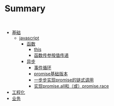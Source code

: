 # Summary
  
* [基础](base/README.md)
  * [javascript](base/javascript/readme.md)
    * [函数](base/javascript/function.md)
      * [this](base/javascript/function/this.md)
      * [函数传参按值传递](base/javascript/function/function-arg.md)
    * [异步](base/javascript/asynchronization.md)
      * [事件循环](base/javascript/asynchronization/eventloop.md)
      * [promise基础版本](base/javascript/asynchronization/promise-base.md)
      * [一步步实现promise的链式调用](base/javascript/asynchronization/promise-then.md)
      * [实现promise.all和（或）promise.race](base/javascript/asynchronization/promise.all.md)
* [工程化](vue/README.md)
  <!-- * [vue](vue/README.md)
    * [watchEffect和watch的区别](vue/watchEffect.md)
    * [vue全家福](vue/vueAll.md)
  * [git](source/README.md)
    * [git中常用的操作](source/http.md)
  * [git](javascript/README.md)
    * [git中常用的操作](javascript/loop.md  ) -->
* [业务](business/README.md)
  <!-- * [投放业务](business/ad.md)
  * [其他](other/README.md)
    * [我心目中的优秀技术leader](other/manage.md) -->


 <!-- *
    * [apply、call和bind](javascript/apply.md)
    * [JavaScript运行时](javascript/runtime.md)
    * [context](javascript/context.md)
    * [闭包](javascript/closure.md)
    * [reduce](javascript/reduce.md)
    * [flat](javascript/flat.md)
    * [iterator](javascript/iterator.md) -->

<!-- * [浏览器](browser/README.md)
    * [事件循环](browser/eventloop.md)
    * [当我们输入在浏览器中输入URL，浏览器里发生了什么？](browser/browser.md)
    * [requestAnimationFrame](browser/requestAnimationFrame.md)
  * [编程](program/README.md)
    * [函数式编程](program/fp.md)
    * [函数柯里化](program/curry.md)
    * [装饰器模式](program/decorator.md)
    * [订阅发布模式](program/subscribe.md)
  * [node.js基础](nodejs/README.md)
    * [node.js里的事件循环](nodejs/eventloop.md)
  * [计算机基础](computer/README.md)
    * [算法与数据结构](computer/arg.md)
    * [编码原则](computer/princple.md) -->